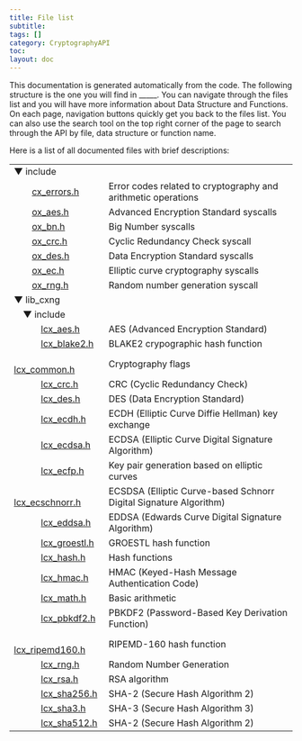 ```yaml
---
title: File list
subtitle:
tags: []
category: CryptographyAPI
toc:
layout: doc
---
```


This documentation is generated automatically from the code. The following structure is the one you will find in _____. You can navigate through the files list and you will have more information about Data Structure and Functions. On each page, navigation buttons quickly get you back to the files list. You can also use the search tool on the top right corner of the page to search through the API by file, data structure or function name.

<div class="textblock">Here is a list of all documented files with brief descriptions:</div><div class="directory">
<table class="directory">
<tr id="row_0_" class="even"><td class="entry"><span style="width:0px;display:inline-block;">&#160;</span><span id="arr_0_" class="arrow" onclick="toggleFolder('0_')">&#9660;</span><span id="img_0_" class="iconfopen" onclick="toggleFolder('0_')">&#160;</span>include</td><td colspan="3" class="desc"></td></tr>
<tr id="row_0_0_"><td class="entry"><span style="width:32px;display:inline-block;">&#160;</span><span class="icondoc"></span><a class="el" href="../cx__errors_8h" target="_self">cx_errors.h</a></td><td colspan="3" class="desc">Error codes related to cryptography and arithmetic operations </td></tr>
<tr id="row_0_1_" class="even"><td class="entry"><span style="width:32px;display:inline-block;">&#160;</span><span class="icondoc"></span><a class="el" href="../ox__aes_8h" target="_self">ox_aes.h</a></td><td colspan="3" class="desc">Advanced Encryption Standard syscalls </td></tr>
<tr id="row_0_2_"><td class="entry"><span style="width:32px;display:inline-block;">&#160;</span><span class="icondoc"></span><a class="el" href="../ox__bn_8h" target="_self">ox_bn.h</a></td><td colspan="3" class="desc">Big Number syscalls </td></tr>
<tr id="row_0_3_" class="even"><td class="entry"><span style="width:32px;display:inline-block;">&#160;</span><span class="icondoc"></span><a class="el" href="../ox__crc_8h" target="_self">ox_crc.h</a></td><td colspan="3" class="desc">Cyclic Redundancy Check syscall </td></tr>
<tr id="row_0_4_"><td class="entry"><span style="width:32px;display:inline-block;">&#160;</span><span class="icondoc"></span><a class="el" href="../ox__des_8h" target="_self">ox_des.h</a></td><td colspan="3" class="desc">Data Encryption Standard syscalls </td></tr>
<tr id="row_0_5_" class="even"><td class="entry"><span style="width:32px;display:inline-block;">&#160;</span><span class="icondoc"></span><a class="el" href="../ox__ec_8h" target="_self">ox_ec.h</a></td><td colspan="3" class="desc">Elliptic curve cryptography syscalls </td></tr>
<tr id="row_0_6_"><td class="entry"><span style="width:32px;display:inline-block;">&#160;</span><span class="icondoc"></span><a class="el" href="../ox__rng_8h" target="_self">ox_rng.h</a></td><td colspan="3" class="desc">Random number generation syscall </td></tr>
<tr id="row_1_" class="even"><td class="entry"><span style="width:0px;display:inline-block;">&#160;</span><span id="arr_1_" class="arrow" onclick="toggleFolder('1_')">&#9660;</span><span id="img_1_" class="iconfopen" onclick="toggleFolder('1_')">&#160;</span>lib_cxng</td><td colspan="3" class="desc"></td></tr>
<tr id="row_1_0_"><td class="entry"><span style="width:16px;display:inline-block;">&#160;</span><span id="arr_1_0_" class="arrow" onclick="toggleFolder('1_0_')">&#9660;</span><span id="img_1_0_" class="iconfopen" onclick="toggleFolder('1_0_')">&#160;</span>include</td><td colspan="3" class="desc"></td></tr>
<tr id="row_1_0_0_" class="even"><td class="entry"><span style="width:48px;display:inline-block;">&#160;</span><span class="icondoc"></span><a class="el" href="../lcx__aes_8h" target="_self">lcx_aes.h</a></td><td colspan="3" class="desc">AES (Advanced Encryption Standard) </td></tr>
<tr id="row_1_0_1_"><td class="entry"><span style="width:48px;display:inline-block;">&#160;</span><span class="icondoc"></span><a class="el" href="../lcx__blake2_8h" target="_self">lcx_blake2.h</a></td><td colspan="3" class="desc">BLAKE2 crypographic hash function </td></tr>
<tr id="row_1_0_2_" class="even"><td class="entry"><span style="width:48px;display:inline-block;">&#160;</span><span class="icondoc"></span><a class="el" href="../lcx__common_8h" target="_self">lcx_common.h</a></td><td colspan="3" class="desc">Cryptography flags </td></tr>
<tr id="row_1_0_3_"><td class="entry"><span style="width:48px;display:inline-block;">&#160;</span><span class="icondoc"></span><a class="el" href="../lcx__crc_8h" target="_self">lcx_crc.h</a></td><td colspan="3" class="desc">CRC (Cyclic Redundancy Check) </td></tr>
<tr id="row_1_0_4_" class="even"><td class="entry"><span style="width:48px;display:inline-block;">&#160;</span><span class="icondoc"></span><a class="el" href="../lcx__des_8h" target="_self">lcx_des.h</a></td><td colspan="3" class="desc">DES (Data Encryption Standard) </td></tr>
<tr id="row_1_0_5_"><td class="entry"><span style="width:48px;display:inline-block;">&#160;</span><span class="icondoc"></span><a class="el" href="../lcx__ecdh_8h" target="_self">lcx_ecdh.h</a></td><td colspan="3" class="desc">ECDH (Elliptic Curve Diffie Hellman) key exchange </td></tr>
<tr id="row_1_0_6_" class="even"><td class="entry"><span style="width:48px;display:inline-block;">&#160;</span><span class="icondoc"></span><a class="el" href="../lcx__ecdsa_8h" target="_self">lcx_ecdsa.h</a></td><td colspan="3" class="desc">ECDSA (Elliptic Curve Digital Signature Algorithm) </td></tr>
<tr id="row_1_0_7_"><td class="entry"><span style="width:48px;display:inline-block;">&#160;</span><span class="icondoc"></span><a class="el" href="../lcx__ecfp_8h" target="_self">lcx_ecfp.h</a></td><td colspan="3" class="desc">Key pair generation based on elliptic curves </td></tr>
<tr id="row_1_0_8_" class="even"><td class="entry"><span style="width:48px;display:inline-block;">&#160;</span><span class="icondoc"></span><a class="el" href="../lcx__ecschnorr_8h" target="_self">lcx_ecschnorr.h</a></td><td colspan="3" class="desc">ECSDSA (Elliptic Curve-based Schnorr Digital Signature Algorithm) </td></tr>
<tr id="row_1_0_9_"><td class="entry"><span style="width:48px;display:inline-block;">&#160;</span><span class="icondoc"></span><a class="el" href="../lcx__eddsa_8h" target="_self">lcx_eddsa.h</a></td><td colspan="3" class="desc">EDDSA (Edwards Curve Digital Signature Algorithm) </td></tr>
<tr id="row_1_0_10_" class="even"><td class="entry"><span style="width:48px;display:inline-block;">&#160;</span><span class="icondoc"></span><a class="el" href="../lcx__groestl_8h" target="_self">lcx_groestl.h</a></td><td colspan="3" class="desc">GROESTL hash function </td></tr>
<tr id="row_1_0_11_"><td class="entry"><span style="width:48px;display:inline-block;">&#160;</span><span class="icondoc"></span><a class="el" href="../lcx__hash_8h" target="_self">lcx_hash.h</a></td><td colspan="3" class="desc">Hash functions </td></tr>
<tr id="row_1_0_12_" class="even"><td class="entry"><span style="width:48px;display:inline-block;">&#160;</span><span class="icondoc"></span><a class="el" href="../lcx__hmac_8h" target="_self">lcx_hmac.h</a></td><td colspan="3" class="desc">HMAC (Keyed-Hash Message Authentication Code) </td></tr>
<tr id="row_1_0_13_"><td class="entry"><span style="width:48px;display:inline-block;">&#160;</span><span class="icondoc"></span><a class="el" href="../lcx__math_8h" target="_self">lcx_math.h</a></td><td colspan="3" class="desc">Basic arithmetic </td></tr>
<tr id="row_1_0_14_" class="even"><td class="entry"><span style="width:48px;display:inline-block;">&#160;</span><span class="icondoc"></span><a class="el" href="../lcx__pbkdf2_8h" target="_self">lcx_pbkdf2.h</a></td><td colspan="3" class="desc">PBKDF2 (Password-Based Key Derivation Function) </td></tr>
<tr id="row_1_0_15_"><td class="entry"><span style="width:48px;display:inline-block;">&#160;</span><span class="icondoc"></span><a class="el" href="../lcx__ripemd160_8h" target="_self">lcx_ripemd160.h</a></td><td colspan="3" class="desc">RIPEMD-160 hash function </td></tr>
<tr id="row_1_0_16_" class="even"><td class="entry"><span style="width:48px;display:inline-block;">&#160;</span><span class="icondoc"></span><a class="el" href="../lcx__rng_8h" target="_self">lcx_rng.h</a></td><td colspan="3" class="desc">Random Number Generation </td></tr>
<tr id="row_1_0_17_"><td class="entry"><span style="width:48px;display:inline-block;">&#160;</span><span class="icondoc"></span><a class="el" href="../lcx__rsa_8h" target="_self">lcx_rsa.h</a></td><td colspan="3" class="desc">RSA algorithm </td></tr>
<tr id="row_1_0_18_" class="even"><td class="entry"><span style="width:48px;display:inline-block;">&#160;</span><span class="icondoc"></span><a class="el" href="../lcx__sha256_8h" target="_self">lcx_sha256.h</a></td><td colspan="3" class="desc">SHA-2 (Secure Hash Algorithm 2) </td></tr>
<tr id="row_1_0_19_"><td class="entry"><span style="width:48px;display:inline-block;">&#160;</span><span class="icondoc"></span><a class="el" href="../lcx__sha3_8h" target="_self">lcx_sha3.h</a></td><td colspan="3" class="desc">SHA-3 (Secure Hash Algorithm 3) </td></tr>
<tr id="row_1_0_20_" class="even"><td class="entry"><span style="width:48px;display:inline-block;">&#160;</span><span class="icondoc"></span><a class="el" href="../lcx__sha512_8h" target="_self">lcx_sha512.h</a></td><td colspan="3" class="desc">SHA-2 (Secure Hash Algorithm 2) </td></tr>
</table>
</div><!-- directory -->
